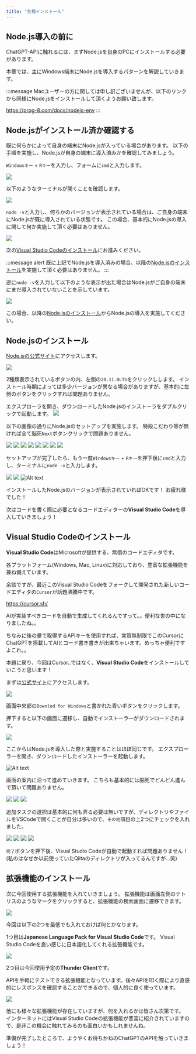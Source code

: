 ```yaml
---
title: "各種インストール"
---
```


## Node.js導入の前に

ChatGPT-APIに触れるには、まずNode.jsを自身のPCにインストールする必要があります。

本章では、主にWindows端末にNode.jsを導入するパターンを解説していきます。

:::message
Macユーザーの方に関しては申し訳ございませんが、以下のリンクから同様にNode.jsをインストールして頂くようお願い致します。

https://prog-8.com/docs/nodejs-env
:::

## Node.jsがインストール済か確認する

既に何らかによって自身の端末にNode.jsが入っている場合があります。
以下の手順を実施し、Node.jsが自身の端末に導入済みかを確認してみましょう。

```Windowsキー``` + ```Rキー```を入力し、フォームに```cmd```と入力します。

![](/images/cmd.png)

以下のようなターミナルが開くことを確認します。

![](/images/terminal_open.png)

```node -v```と入力し、何らかのバージョンが表示されている場合は、ご自身の端末にNode.jsが既に導入されている状態です。
この場合、基本的にNode.jsの導入に関して何か実施して頂く必要はありません。

![](/images/node_ver.png)

次の[Visual Studio Codeのインストール](#visual-studio-codeのインストール)にお進みください。

:::message alert
既に上記でNode.jsを導入済みの場合、以降の[Node.jsのインストール]()を実施して頂く必要はありません。
:::

逆に```node -v```を入力して以下のような表示が出た場合はNode.jsがご自身の端末にまだ導入されていないことを示しています。

![](/images/node_notinstall.png)

この場合、以降の[Node.jsのインストール]()からNode.jsの導入を実施してください。

## Node.jsのインストール

[Node.jsの公式サイト](https://nodejs.org/en)にアクセスします。

![](/images/nodejs_homepage.png)

2種類表示されているボタンの内、左側の```20.11.0LTS```をクリックしします。
インストール時期によっては多少バージョンが異なる場合がありますが、基本的に左側のボタンをクリックすれば問題ありません。

エクスプローラを開き、ダウンロードしたNode.jsのインストーラをダブルクリックで起動します。
![](/images/msi.png)

以下の画像の通りにNode.jsのセットアップを実施します。
特段こだわり等が無ければ全て脳死```Next```ボタンクリックで問題ありません。

![](/images/setup_1.png)
![](/images/setup_2.png)
![](/images/setup_3.png)
![](/images/setup_4.png)
![](/images/setup_5.png)
![](/images/setup_6.png)
![](/images/setup_7.png)
![](/images/setup_8.png)

セットアップが完了したら、もう一度```Windowsキー``` + ```Rキー```を押下後に```cmd```と入力し、ターミナルに```node -v```と入力します。

![](/images/cmd.png)
![](/images/terminal_open.png)
![Alt text](/images/node_ver_new.png)

インストールしたNode.jsのバージョンが表示されていればOKです！
お疲れ様でした！

次はコードを書く際に必要となるコードエディターの**Visual Studio Code**を導入していきましょう！

## Visual Studio Codeのインストール
**Visual Studio Code**はMicrosoftが提供する、無償のコードエディタです。

各プラットフォーム(Windows, Mac, Linux)に対応しており、豊富な拡張機能を兼ね備えています。

余談ですが、最近このVisual Studio Codeをフォークして開発された新しいコードエディタの```Cursor```が話題沸騰中です。

https://cursor.sh/

AIが実装すべきコードを自動で生成してくれるんですって。。便利な世の中になりましたね。。

ちなみに後の章で取得するAPIキーを使用すれば、実質無制限でこのCursorにChatGPTを搭載してAIとコード書き書きが出来ちゃいます。めっちゃ便利ですよこれ。。

本題に戻り、今回はCursor..ではなく、**Visual Studio Code**をインストールしていこうと思います！

まずは[公式サイト](https://code.visualstudio.com/)にアクセスします。

![](/images/vscode_officialhp.png)

画面中央部の```Downlod for Windows```と書かれた青いボタンをクリックします。

押下すると以下の画面に遷移し、自動でインストーラ―がダウンロードされます。

![](/images/vscode_hp2.png)

ここからはNode.jsを導入した際と実施することはほぼ同じです。
エクスプローラーを開き、ダウンロードしたインストーラーを起動します。

![Alt text](/images/vscode_setup0.png)

画面の案内に沿って進めていきます。
こちらも基本的には脳死でどんどん進んで頂いて問題ありません。

![](/images/vscode_setup1.png)
![](/images/vscode_setup2.png)
![](/images/vscode_setup3.png)

追加タスクの選択は基本的に何も弄る必要は無いですが、ディレクトリやファイルをVSCodeで開くことが自分は多いので、```その他```項目の上2つにチェックを入れました。

![](/images/vscode_setup4.png)
![](/images/vscode_setup5.png)
![](/images/vscode_setup6.png)
![](/images/vscode_setup7.png)

```完了```ボタンを押下後、Visual Studio Codeが自動で起動すれば問題ありません！
(私のはなぜか以前使っていたQiitaのディレクトリが入ってるんですが…笑)

## 拡張機能のインストール

次に今回使用する拡張機能を入れていきましょう。
拡張機能は画面左側のテトリスのようなマークをクリックすると、拡張機能の検索画面に遷移できます。

![](/images/kakuchou_vscode.png)

今回は以下の2つを最低でも入れておけば何とかなります。

1つ目は**Japanese Language Pack for Visual Studio Code**です。
Visual Studio Codeを良い感じに日本語化してくれる拡張機能です。

![](/images/japanese_language.png)

2つ目は今回使用予定の**Thunder Client**です。

APIを手軽にテストできる拡張機能となっています。後々APIを叩く際により直感的にレスポンスを確認することができるので、個人的に良く使っています。

![](/images/Thunder_Client.png)

他にも様々な拡張機能が存在していますが、何を入れるかは皆さん次第です。
インターネットにはVisual Studio Codeの拡張機能が豊富に紹介されていますので、是非この機会に触れてみるのも面白いかもしれませんね。

準備が完了したところで、ようやくお待ちかねのChatGPTのAPIを触っていきましょう！